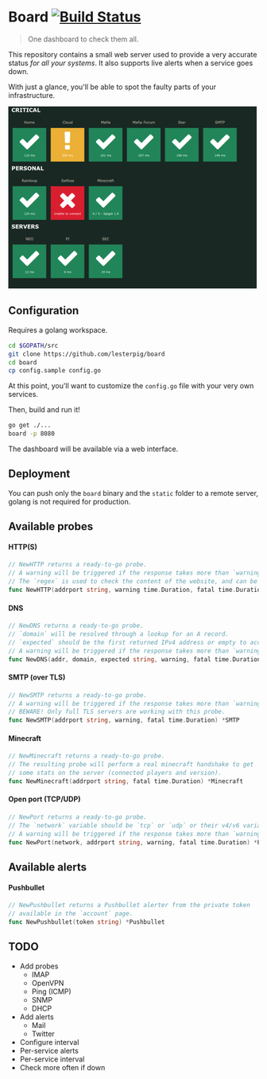 Board [![Build Status](https://travis-ci.org/Lesterpig/board.svg?branch=master)](https://travis-ci.org/Lesterpig/board)
=======================================================================================================================

> One dashboard to check them all.

This repository contains a small web server used to provide a very accurate status *for all your systems*. It also supports live alerts when a service goes down.

With just a glance, you'll be able to spot the faulty parts of your infrastructure.

![Screenshot](screenshot.png "Screenshot")

Configuration
-------------

Requires a golang workspace.

```bash
cd $GOPATH/src
git clone https://github.com/lesterpig/board
cd board
cp config.sample config.go
```

At this point, you'll want to customize the `config.go` file with your very own services.

Then, build and run it!

```bash
go get ./...
board -p 8080
```

The dashboard will be available via a web interface.

Deployment
----------

You can push only the `board` binary and the `static` folder to a remote server, golang is not required for production.

Available probes
----------------

#### HTTP(S)

```go
// NewHTTP returns a ready-to-go probe.
// A warning will be triggered if the response takes more than `warning` to come.
// The `regex` is used to check the content of the website, and can be empty.
func NewHTTP(addrport string, warning time.Duration, fatal time.Duration, regex string) *HTTP
```

#### DNS

```go
// NewDNS returns a ready-to-go probe.
// `domain` will be resolved through a lookup for an A record.
// `expected` should be the first returned IPv4 address or empty to accept any IP address.
// A warning will be triggered if the response takes more than `warning` to come.
func NewDNS(addr, domain, expected string, warning, fatal time.Duration) *DNS
```

#### SMTP (over TLS)

```go
// NewSMTP returns a ready-to-go probe.
// A warning will be triggered if the response takes more than `warning` to come.
// BEWARE! Only full TLS servers are working with this probe.
func NewSMTP(addrport string, warning, fatal time.Duration) *SMTP
```

#### Minecraft

```go
// NewMinecraft returns a ready-to-go probe.
// The resulting probe will perform a real minecraft handshake to get
// some stats on the server (connected players and version).
func NewMinecraft(addrport string, fatal time.Duration) *Minecraft
```

#### Open port (TCP/UDP)

```go
// NewPort returns a ready-to-go probe.
// The `network` variable should be `tcp` or `udp` or their v4/v6 variants.
// A warning will be triggered if the response takes more than `warning` to come.
func NewPort(network, addrport string, warning, fatal time.Duration) *Port
```

Available alerts
----------------

#### Pushbullet

```go
// NewPushbullet returns a Pushbullet alerter from the private token
// available in the `account` page.
func NewPushbullet(token string) *Pushbullet
```

TODO
----

- Add probes
  + IMAP
  + OpenVPN
  + Ping (ICMP)
  + SNMP
  + DHCP
- Add alerts
  + Mail
  + Twitter
- Configure interval
- Per-service alerts
- Per-service interval
- Check more often if down
